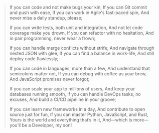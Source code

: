 <!--
title: If
date: 24/09/2023, 22:43:06
-->
> If you can code and not make bugs your kin, If you can Git commit and push with ease, If you can work in Agile's fast-paced spin, And never miss a daily standup, please;
> 
> If you can write tests, both unit and integration, And not let code coverage make you drown, If you can refactor with no hesitation, And in pair programming, never wear a frown;
>
> If you can handle merge conflicts without strife, And navigate through nested JSON with glee, If you can find a balance in work-life, And still deploy code flawlessly;
> 
> If you can code in languages, more than a few, And understand that semicolons matter not, If you can debug with coffee as your brew, And JavaScript promises never forgot;
>
> If you can scale your app to millions of users, And keep your databases running smooth, If you can handle DevOps tasks, no excuses, And build a CI/CD pipeline in your groove;
>
>If you can learn new frameworks in a day, And contribute to open source just for fun, If you can master Python, JavaScript, and Rust, Yours is the world and everything that’s in it, And—which is more—you’ll be a Developer, my son!